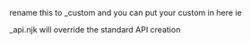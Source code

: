 rename this to \_custom and you can put your custom in here ie

<tablename>\_api.njk will override the standard API creation
